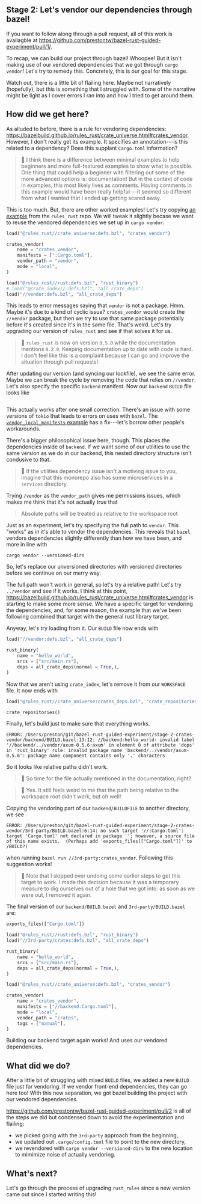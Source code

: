 ## Stage 2: Let's vendor our dependencies through bazel!

If you want to follow along through a pull request,
all of this work is availagble at
https://github.com/prestontw/bazel-rust-guided-experiment/pull/1/.

To recap, we can build our project through bazel! Whoopee!
But it isn't making use of our vendored dependencies that we got
through `cargo vendor`! Let's try to remedy this.
Concretely, this is our goal for this stage.

Watch out, there is a little bit of flailing here.
Maybe not narratively (hopefully),
but this is something that I struggled with.
Some of the narrative might be light as I cover errors I ran into
and how I tried to get around them.

## How did we get here?

As alluded to before, there is a rule for vendoring dependencies:
https://bazelbuild.github.io/rules_rust/crate_universe.html#crates_vendor.
However, I don't really get its example.
It specifies an annotation---is this related to a dependency?
Does this supplant `Cargo.toml` information?

> :eyes: I think there is a difference between minimal examples
> to help beginners and more full-featured examples to show what
> is possible. One thing that could help a beginner with filtering
> out some of the more advanced options is: documentation!
> But in the context of code in examples, this most likely lives
> as comments. Having comments in this example would have been
> really helpful---it seemed so different from what I wanted
> that I ended up getting scared away.

This is too much. But, there are other worked examples!
Let's try copying [an example](https://github.com/bazelbuild/rules_rust/blob/0265c293f195a59da45f83aafcfca78eaf43a4c5/examples/crate_universe/vendor_local_manifests/BUILD.bazel) from the `rules_rust` repo.
We will tweak it slightly becase we want to reuse the vendored
dependencies we set up in `cargo vendor`:
```python
load("@rules_rust//crate_universe:defs.bzl", "crates_vendor")

crates_vendor(
    name = "crates_vendor",
    manifests = [":Cargo.toml"],
    vendor_path = "vendor",
    mode = "local",
)

load("@rules_rust//rust:defs.bzl", "rust_binary")
# load("@crate_index//:defs.bzl", "all_crate_deps")
load("//vendor:defs.bzl", "all_crate_deps")
```

This leads to error messages saying that
`vendor` is not a package. Hmm.
Maybe it's due to a kind of cyclic issue?
`crates_vendor` would create the `//vendor` package,
but then we try to use that same package potentially
before it's created since it's in the same file.
That's weird. Let's try upgrading our version of `rules_rust`
and see if that solves it for us.

> :eyes: `rules_rust` is now on version `0.5.0`
> while the documentation mentions `0.2.0`.
> Keeping documentation up to date with code is hard.
> I don't feel like this is a complaint because I can go
> and improve the situation through pull requests!

After updating our version (and syncing our lockfile),
we see the same error.
Maybe we can break the cycle by removing the code that relies
on `//vendor`.
Let's also specify the specific `backend` manifest.
Now our `backend` `BUILD` file looks like
```python

```

This actually works after one small correction.
There's an issue with some versions of `tokio` that leads
to errors on uses with `bazel`.
The [`vendor_local_manifests` example](https://github.com/bazelbuild/rules_rust/blob/0265c293f195a59da45f83aafcfca78eaf43a4c5/examples/crate_universe/vendor_local_manifests/Cargo.toml#L8) has a fix---let's
borrow other people's workarounds.

There's a bigger philosophical issue here, though.
This places the dependencies inside of `backend`.
If we want some of our utilities to use the same
version as we do in our backend, this nested directory
structure isn't condusive to that.

> :eyes: If the utilities dependency issue isn't a motiving issue
> to you, imagine that this monorepo also has some microservices
> in a `services` directory.

Trying `/vendor` as the `vendor_path` gives me permissions issues,
which makes me think that it's not actually true that
> Absolute paths will be treated as relative to the workspace root

Just as an experiment, let's try specifying the full path to `vendor`.
This "works" as in it's able to vendor the dependencies.
This reveals that `bazel` vendors dependencies slightly
differently than how we have been, and more in line with
```
cargo vendor --versioned-dirs
```
So, let's replace our unversioned directories with versioned directories
before we continue on our merry way.

The full path won't work in general, so let's try a relative path!
Let's try `../vendor` and see if it works.
I think at this point,
https://bazelbuild.github.io/rules_rust/crate_universe.html#crates_vendor
is starting to make some more sense.
We have a specific target for vendoring the dependencies,
and, for some reason,
the example that we've been following combined that target with
the general rust library target.

Anyway, let's try loading from it. Our `BUILD` file now ends with
```python
load("//vendor:defs.bzl", "all_crate_deps")

rust_binary(
    name = "hello_world",
    srcs = ["src/main.rs"],
    deps = all_crate_deps(normal = True,),
)
```
Now that we aren't using `crate_index`,
let's remove it from our `WORKSPACE` file.
It now ends with
```python
load("@rules_rust//crate_universe:crates_deps.bzl", "crate_repositories")

crate_repositories()
```
Finally, let's build just to make sure that everything works.

```
ERROR: /Users/preston/git/bazel-rust-guided-experiment/stage-2-crates-vendor/backend/BUILD.bazel:13:12: //backend:hello_world: invalid label '//backend/../vendor/axum-0.5.6:axum' in element 0 of attribute 'deps' in 'rust_binary' rule: invalid package name 'backend/../vendor/axum-0.5.6': package name component contains only '.' characters
```

So it looks like relative paths didn't work.

> :eyes: So time for the file actually mentioned in the documentation, right?

> :facepalm: Yes. It still feels weird to me that the path
> being relative to the workspace root didn't work, but oh well!

Copying the vendoring part of our `backend/BUILDFILE` to
another directory, we see
```
ERROR: /Users/preston/git/bazel-rust-guided-experiment/stage-2-crates-vendor/3rd-party/BUILD.bazel:6:14: no such target '//:Cargo.toml': target 'Cargo.toml' not declared in package ''; however, a source file of this name exists.  (Perhaps add 'exports_files(["Cargo.toml"])' to /BUILD?)
```
when running `bazel run //3rd-party:crates_vendor`.
Following this suggestion works!

> :eyes: Note that I skipped over undoing some earlier steps
> to get this target to work.
> I made this decision because it was a temporary measure to dig
> ourselves out of a hole that we got into:
> as soon as we were out, I removed it again.

The final version of our `backend/BUILD.bazel` and `3rd-party/BUILD.bazel` are:
```python
exports_files(["Cargo.toml"])

load("@rules_rust//rust:defs.bzl", "rust_binary")
load("//3rd-party/crates:defs.bzl", "all_crate_deps")

rust_binary(
    name = "hello_world",
    srcs = ["src/main.rs"],
    deps = all_crate_deps(normal = True,),
)
```
```python
load("@rules_rust//crate_universe:defs.bzl", "crates_vendor")

crates_vendor(
    name = "crates_vendor",
    manifests = ["//backend:Cargo.toml"],
    mode = "local",
    vendor_path = "crates",
    tags = ["manual"],
)
```

Building our backend target again works!
And uses our vendored dependencies.

## What did we do?

After a little bit of struggling with mixed `BUILD` files,
we added a new `BUILD` file just for vendoring.
If we vendor front-end dependencies, they can go here too!
With this new separation, we got bazel building the project
with our vendored dependencies.

https://github.com/prestontw/bazel-rust-guided-experiment/pull/2
is all of the steps we did but condensed down to avoid
the experimentation and flailing:
- we picked going with the `3rd-party` approach from the beginning,
- we updated out `.cargo/config.toml` file to point to the new directory,
- we revendored with `cargo vendor --versioned-dirs` to the new location
to mimimize noise of actually vendoring.

## What's next?

Let's go through the process of upgrading `rust_rules`
since a new version came out since I started writing this!
